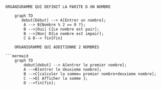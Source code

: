 
    ORGANIGRAMME QUI DEFINIT LA PARITE D UN NOMBRE
```mermaid
    graph TD
       debut[Début] --> A[Entrer un nombre];
        A --> B{Nombre % 2 == 0 ?};
        B -->|Oui| C[Le nombre est pair];
        B -->|Non| D[Le nombre est impair];
        C & D--> fin[Fin]

    ORGANIGRAMME QUI ADDITIONNE 2 NOMBRES

```mermaid
    graph TD
        debut[debut] --> A[entrer le premier nombre];
        A -->B[entrer le deuxieme nombre];
        B -->C[calculer la somme= premier nombre+deuxieme nombre];
        C -->D[ Afficher la somme ];
        D -->fin[fin];
        
    
